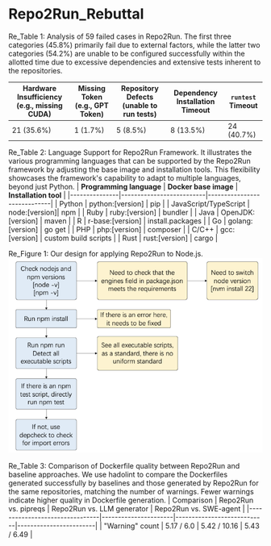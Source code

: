 # Repo2Run_Rebuttal

Re_Table 1: Analysis of 59 failed cases in Repo2Run. The first three categories (45.8%) primarily fail due to external factors, while the latter two categories (54.2%) are unable to be configured successfully within the allotted time due to excessive dependencies and extensive tests inherent to the repositories.

| Hardware Insufficiency (e.g., missing CUDA) | Missing Token (e.g., GPT Token) | Repository Defects (unable to run tests) | Dependency Installation Timeout | `runtest` Timeout |
|---------------------------------------------|---------------------------------|------------------------|---------------------------------|--------------------|
| 21 (35.6%)                                  | 1 (1.7%)                        | 5 (8.5%)               | 8 (13.5%)                       | 24 (40.7%)         |

Re_Table 2: Language Support for Repo2Run Framework. It illustrates the various programming languages that can be supported by the Repo2Run framework by adjusting the base image and installation tools. This flexibility showcases the framework's capability to adapt to multiple languages, beyond just Python.
| **Programming language**      | **Docker base image**                 | **Installation tool**                    |
|---------------|--------------------------|-----------------------------|
| Python        | python:[version]         | pip                         |
| JavaScript/TypeScript    | node:[version]| npm                         |
| Ruby          | ruby:[version]           | bundler                     |
| Java          | OpenJDK:[version]        | maven                       |
| R             | r-base:[version]         | install.packages            |
| Go            | golang:[version]         | go get                      |
| PHP           | php:[version]            | composer                    |
| C/C++         | gcc:[version]            | custom build scripts        |
| Rust          | rust:[version]           | cargo                       |

Re_Figure 1: Our design for applying Repo2Run to Node.js.
![nodejs_design](nodejs_design.png)

Re_Table 3: Comparison of Dockerfile quality between Repo2Run and baseline approaches. We use hadolint to compare the Dockerfiles generated successfully by baselines and those generated by Repo2Run for the same repositories, matching the number of warnings. Fewer warnings indicate higher quality in Dockerfile generation.
| Comparison                     | Repo2Run vs. pipreqs | Repo2Run vs. LLM generator | Repo2Run vs. SWE-agent |
|--------------------------------|----------------------|----------------------------|------------------------|
| "Warning" count                | 5.17 / 6.0           | 5.42 / 10.16               | 5.43 / 6.49            |
